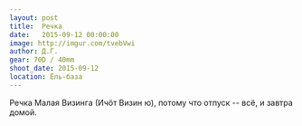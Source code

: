 ```yaml
---
layout: post
title:  Речка
date:   2015-09-12 00:00:00
image: http://imgur.com/tvebVwi
author: Д.Г.
gear: 70D / 40mm
shoot_date: 2015-09-12
location: Ёль-база
---
```


Речка Малая Визинга (Ичöт Визин ю), потому что отпуск -- всё, и завтра домой.
